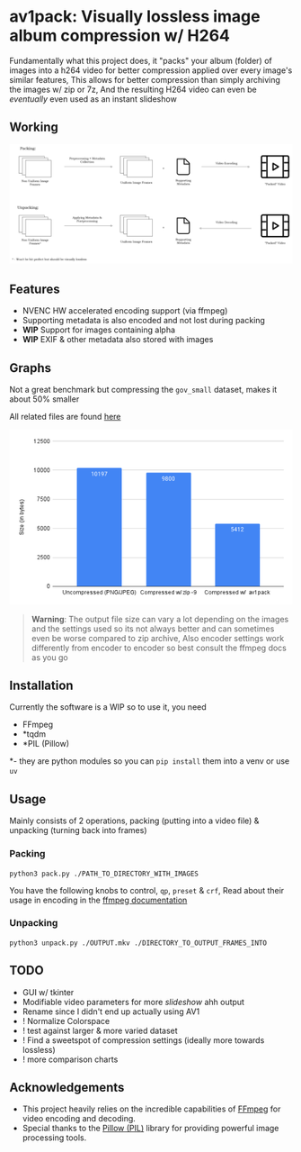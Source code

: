 # av1pack: Visually lossless image album compression w/ H264
Fundamentally what this project does, it "packs" your album (folder) of images into a h264 video for better compression applied over every image's similar features, This allows for better compression than simply archiving the images w/ zip or 7z, And the resulting H264 video can even be _eventually_ even used as an instant slideshow

## Working
![](./av1pack%20Architecture%20Diagram.png)

## Features
- NVENC HW accelerated encoding support (via ffmpeg)
- Supporting metadata is also encoded and not lost during packing
- **WIP** Support for images containing alpha
- **WIP** EXIF & other metadata also stored with images

## Graphs
Not a great benchmark but compressing the `gov_small` dataset, makes it about 50% smaller

All related files are found [here](https://mega.nz/folder/ByxhSCZQ#TCxSIJBMlo5Y_0ijU2g8qg)

![](./chart.png)

> **Warning**: The output file size can vary a lot depending on the images and the settings used so its not always better and can sometimes even be worse compared to zip archive, Also encoder settings work differently from encoder to encoder so best consult the ffmpeg docs as you go

## Installation
Currently the software is a WIP so to use it, you need
- FFmpeg 
- *tqdm
- *PIL (Pillow)

*- they are python modules so you can `pip install` them into a venv or use `uv`

## Usage
Mainly consists of 2 operations, packing (putting into a video file) & unpacking (turning back into frames)

### Packing
```
python3 pack.py ./PATH_TO_DIRECTORY_WITH_IMAGES
```
You have the following knobs to control, `qp`, `preset` & `crf`, Read about their usage in encoding in the [ffmpeg documentation](https://trac.ffmpeg.org/wiki/Encode/H.264)

### Unpacking
```
python3 unpack.py ./OUTPUT.mkv ./DIRECTORY_TO_OUTPUT_FRAMES_INTO
```

## TODO
- GUI w/ tkinter
- Modifiable video parameters for more _slideshow_ ahh output
- Rename since I didn't end up actually using AV1
- ! Normalize Colorspace
- ! test against larger & more varied dataset
- ! Find a sweetspot of compression settings (ideally more towards lossless)
- ! more comparison charts

## Acknowledgements
- This project heavily relies on the incredible capabilities of [FFmpeg](https://ffmpeg.org/) for video encoding and decoding.
- Special thanks to the [Pillow (PIL)](https://python-pillow.org/) library for providing powerful image processing tools.